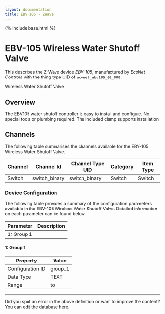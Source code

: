 ```yaml
---
layout: documentation
title: EBV-105 - ZWave
---
```


{% include base.html %}

# EBV-105 Wireless Water Shutoff Valve

This describes the Z-Wave device *EBV-105*, manufactured by *EcoNet Controls* with the thing type UID of ```econet_ebv105_00_000```. 

Wireless Water Shutoff Valve  


## Overview 

The EBV105 water shutoff controller is easy to install and configure. No special tools or plumbing required. The included clamp supports installation 


## Channels
The following table summarises the channels available for the EBV-105 Wireless Water Shutoff Valve.

| Channel | Channel Id | Channel Type UID | Category | Item Type |
|---------|------------|------------------|----------|-----------|
| Switch | switch_binary | switch_binary | Switch | Switch |


### Device Configuration
The following table provides a summary of the configuration parameters available in the EBV-105 Wireless Water Shutoff Valve.
Detailed information on each parameter can be found below.

| Parameter   | Description |
|-------------|-------------|
| 1: Group 1 |  |


#### 1: Group 1


| Property         | Value    |
|------------------|----------|
| Configuration ID | group_1 |
| Data Type        | TEXT |
| Range |  to  |


---

Did you spot an error in the above definition or want to improve the content?
You can edit the database [here](http://www.cd-jackson.com/index.php/zwave/zwave-device-database/zwave-device-list/devicesummary/271).
